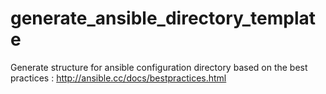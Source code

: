 generate_ansible_directory_template
===================================

Generate structure for ansible configuration directory based on the best practices : http://ansible.cc/docs/bestpractices.html
